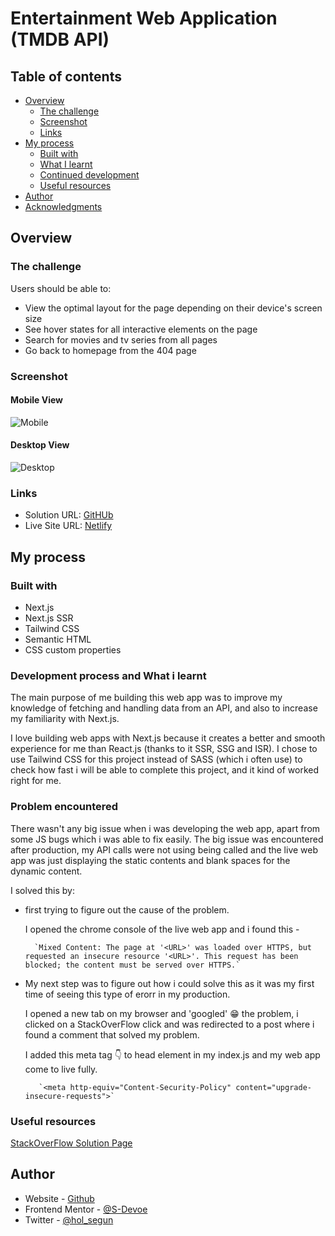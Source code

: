 # Entertainment Web Application (TMDB API)

## Table of contents

- [Overview](#overview)
  - [The challenge](#the-challenge)
  - [Screenshot](#screenshot)
  - [Links](#links)
- [My process](#my-process)
  - [Built with](#built-with)
  - [What I learnt](#development-process-and-what-i-learnt)
  - [Continued development](#continued-development)
  - [Useful resources](#useful-resources)
- [Author](#author)
- [Acknowledgments](#acknowledgments)

## Overview

### The challenge

Users should be able to:

- View the optimal layout for the page depending on their device's screen size
- See hover states for all interactive elements on the page
- Search for movies and tv series from all pages
- Go back to homepage from the 404 page

### Screenshot

#### Mobile View
![Mobile](https://i.postimg.cc/4460MXPL/mobile.png)

#### Desktop View
![Desktop](https://i.postimg.cc/85t1BL7W/home.png)

### Links

- Solution URL: [GitHUb](https://github.com/S-Devoe/movie-informations-webapp.git)
- Live Site URL: [Netlify](https://movie-informations-webapp.vercel.app/)

## My process

### Built with

- Next.js
- Next.js SSR
- Tailwind CSS
- Semantic HTML
- CSS custom properties

### Development process and What i learnt

The main purpose of me building this web app was to improve my knowledge of fetching and handling data from an API,
and also to increase my familiarity with Next.js.

I love building web apps with Next.js because it creates a better and smooth experience for me than React.js (thanks to it SSR, SSG and ISR). I chose to use Tailwind CSS for this project instead of SASS (which i often use) to check how fast i will be able to complete this project, and it kind of worked right for me.

### Problem encountered

There wasn't any big issue when i was developing the web app, apart from some JS bugs which i was able to fix easily.
The big issue was encountered after production, my API calls were not using being called and the live web app was just displaying the static contents and blank spaces for the dynamic content.

I solved this by:

- first trying to figure out the cause of the problem.

     I opened the chrome console of the live web app and i found this -

        `Mixed Content: The page at '<URL>' was loaded over HTTPS, but requested an insecure resource '<URL>'. This request has been blocked; the content must be served over HTTPS.`

- My next step was to figure out how i could solve this as it was my first time of seeing this type of erorr in my production.

    I opened a new tab on my browser and 'googled' :grin: the problem, i clicked on a StackOverFlow click and was redirected to a post where i found a comment that solved my problem.

    I added this meta tag :point_down: to head element in my index.js and my web app come to live fully.

         `<meta http-equiv="Content-Security-Policy" content="upgrade-insecure-requests">`


### Useful resources
 [StackOverFlow Solution Page](https://stackoverflow.com/questions/52130918/web-api-error-this-request-has-been-blocked-the-content-must-be-served-over-h)

## Author

- Website - [Github](https://www.github.com/S-Devoe)
- Frontend Mentor - [@S-Devoe](https://www.frontendmentor.io/profile/S-Devoe)
- Twitter - [@hol_segun](https://www.twitter.com/hol_segun)
